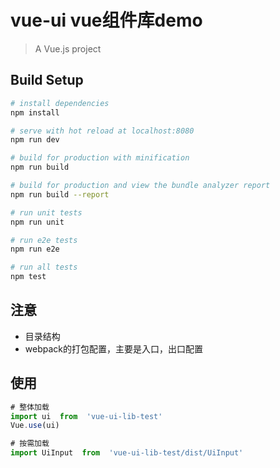 # vue-ui  vue组件库demo

> A Vue.js project

## Build Setup

``` bash
# install dependencies
npm install

# serve with hot reload at localhost:8080
npm run dev

# build for production with minification
npm run build

# build for production and view the bundle analyzer report
npm run build --report

# run unit tests
npm run unit

# run e2e tests
npm run e2e

# run all tests
npm test
```


## 注意
* 目录结构
* webpack的打包配置，主要是入口，出口配置


## 使用
```js
# 整体加载
import ui  from  'vue-ui-lib-test'
Vue.use(ui)

# 按需加载
import UiInput  from  'vue-ui-lib-test/dist/UiInput'

```
